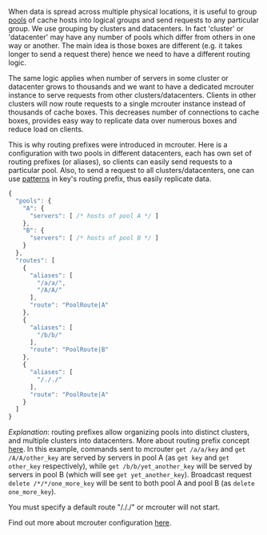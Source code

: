 When data is spread across multiple physical locations, it is useful to group [pools](Pools) of cache hosts into logical groups and send requests to any particular group. We use grouping by clusters and datacenters. In fact 'cluster' or 'datacenter' may have any number of pools which differ from others in one way or another. The main idea is those boxes are different (e.g. it takes longer to send a request there) hence we need to have a different routing logic.

The same logic applies when number of servers in some cluster or datacenter grows to thousands and we want to have a dedicated mcrouter instance to serve requests from other clusters/datacenters. Clients in other clusters will now route requests to a single mcrouter instance instead of thousands of cache boxes. This decreases number of connections to cache boxes, provides easy way to replicate data over numerous boxes and reduce load on clients.

This is why routing prefixes were introduced in mcrouter. Here is a configuration with two pools in different datacenters, each has own set of routing prefixes (or aliases), so clients can easily send requests to a particular pool. Also, to send a request to all clusters/datacenters, one can use [patterns](Routing-Prefix#pattern-matching) in key's routing prefix, thus easily replicate data.

```JavaScript
{
  "pools": {
    "A": {
      "servers": [ /* hosts of pool A */ ]
    },
    "B": {
      "servers": [ /* hosts of pool B */ ]
    }
  },
  "routes": [
    {
      "aliases": [
        "/a/a/",
        "/A/A/"
      ],
      "route": "PoolRoute|A"
    },
    {
      "aliases": [
        "/b/b/"
      ],
      "route": "PoolRoute|B"
    },
    {
      "aliases": [
        "/././"
      ],
      "route": "PoolRoute|A"
    }
  ]
}
```

_Explanation_: routing prefixes allow organizing pools into distinct clusters, and multiple clusters into datacenters. More about routing prefix concept [here](Routing-Prefix). In this example, commands sent to mcrouter `get /a/a/key` and `get /A/A/other_key` are served by servers in pool A (as `get key` and `get other_key` respectively), while `get /b/b/yet_another_key` will be served by servers in pool B (which will see `get yet_another_key`). Broadcast request `delete /*/*/one_more_key` will be sent to both pool A and pool B (as `delete one_more_key`).

You must specify a default route "/././" or mcrouter will not start.

Find out more about mcrouter configuration [here](Config-Files).